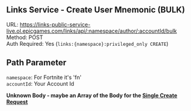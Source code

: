 ## Links Service - Create User Mnemonic (BULK)

URL: https://links-public-service-live.ol.epicgames.com/links/api/:namespace/author/:accountId/bulk \
Method: POST \
Auth Required: Yes (`links:{namespace}:privileged_only CREATE`)

## Path Parameter

`namespace`: For Fortnite it's 'fn' <br/>
`accountId`: Your Account Id

**Unknown Body - maybe an Array of the Body for the [Single Create Request](CreateMnemonic.md)**
